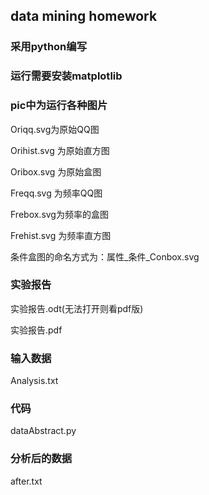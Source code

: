 ## data mining homework
### 采用python编写
### 运行需要安装matplotlib
### pic中为运行各种图片
Oriqq.svg为原始QQ图

Orihist.svg 为原始直方图

Oribox.svg 为原始盒图

Freqq.svg 为频率QQ图

Frebox.svg为频率的盒图

Frehist.svg 为频率直方图

条件盒图的命名方式为：属性_条件_Conbox.svg

### 实验报告
实验报告.odt(无法打开则看pdf版)

实验报告.pdf

### 输入数据
Analysis.txt

### 代码
dataAbstract.py 

### 分析后的数据
after.txt





